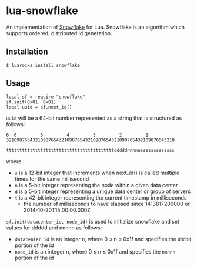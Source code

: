 lua-snowflake
=============

An implementation of [Snowflake](https://blog.twitter.com/2010/announcing-snowflake) for Lua. Snowflake is an algorithm
which supports ordered, distributed id generation. 

Installation
------------

    $ luarocks install snowflake
     
Usage
-----

    local sf = require "snowflake"
    sf.init(0x01, 0x01)
    local uuid = sf.next_id()

`uuid` will be a 64-bit number represented as a string that is structured as follows:

    6  6         5         4         3         2         1         
    3210987654321098765432109876543210987654321098765432109876543210
    
    tttttttttttttttttttttttttttttttttttttttttdddddnnnnnsssssssssssss

where

* `s` is a 12-bit integer that increments when next_id() is called multiple times for the same millisecond
* `n` is a 5-bit integer representing the node within a given data center
* `d` is a 5-bit integer representing a unique data center or group of servers
* `t` is a 42-bit integer representing the current timestamp in milliseconds
    * the number of milliseconds to have elapsed since 1413817200000 or 2014-10-20T15:00:00.000Z

`sf.init(datacenter_id, node_id)` is used to initialize snowflake and set values for ddddd and nnnnn as follows:

* `datacenter_id` is an integer n, where 0 ≤ n ≤ 0x1f and specifies the `ddddd` portion of the id
* `node_id` is an integer n, where 0 ≤ n ≤ 0x1f and specifies the `nnnnn` portion of the id
